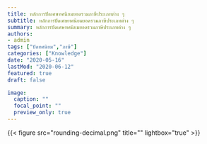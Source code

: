 ```yaml
---
title: หลักการปัดเศษทศนิยมยอดรวมภาษีประเภทต่าง ๆ
subtitle: หลักการปัดเศษทศนิยมยอดรวมภาษีประเภทต่าง ๆ
summary: หลักการปัดเศษทศนิยมยอดรวมภาษีประเภทต่าง ๆ
authors:
- admin
tags: ["ปัดทศนิยม","ภาษี"]
categories: ["Knowledge"]
date: "2020-05-16"
lastMod: "2020-06-12"
featured: true
draft: false

image:
  caption: ""
  focal_point: ""
  preview_only: true
---
```





{{< figure src="rounding-decimal.png" title="" lightbox="true" >}}

